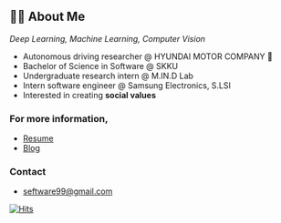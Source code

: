 ## 🙋‍♀️ About Me
_Deep Learning, Machine Learning, Computer Vision_

- Autonomous driving researcher @ HYUNDAI MOTOR COMPANY 🚗
- Bachelor of Science in Software @ SKKU
- Undergraduate research intern @ M.IN.D Lab
- Intern software engineer @ Samsung Electronics, S.LSI
- Interested in creating **social values**


### For more information,
- <a href="https://say-young.notion.site/Resume-2022-05-ver-8422de76a258482f8af0a20e7aa1134d">Resume</a>
- <a href="https://velog.io/@dd9s2">Blog</a>


### Contact
- seftware99@gmail.com



[![Hits](https://hits.seeyoufarm.com/api/count/incr/badge.svg?url=https%3A%2F%2Fgithub.com%2FSeyoung9304&count_bg=%23003366&title_bg=%23555555&icon=&icon_color=%23003366&title=hits&edge_flat=false)](https://hits.seeyoufarm.com)
